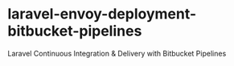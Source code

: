 # laravel-envoy-deployment-bitbucket-pipelines
Laravel Continuous Integration &amp; Delivery with Bitbucket Pipelines
